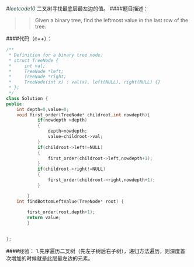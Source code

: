 #*<font color=DarkSlateGray>leetcode10</font>*
二叉树寻找最底层最左边的值。
####题目描述：
>>Given a binary tree, find the leftmost value in the last row of the tree.


####代码（c++）：	

```c++
/**
 * Definition for a binary tree node.
 * struct TreeNode {
 *     int val;
 *     TreeNode *left;
 *     TreeNode *right;
 *     TreeNode(int x) : val(x), left(NULL), right(NULL) {}
 * };
 */
class Solution {
public:
    int depth=0,value=0;
    void first_order(TreeNode* childroot,int nowdepth){
            if(nowdepth >depth)
            {
                depth=nowdepth;
                value=childroot->val;
            }
            if(childroot->left!=NULL)
            {
                first_order(childroot->left,nowdepth+1);
            }
            if(childroot->right!=NULL)
            {
                first_order(childroot->right,nowdepth+1);
            }

        }
    int findBottomLeftValue(TreeNode* root) {
        
        first_order(root,depth+1);
        return value;
        }

    
};

```
####经验：
1.先序遍历二叉树（先左子树后右子树），递归方法遍历，则深度首次增加的时候就是此层最左边的元素。




